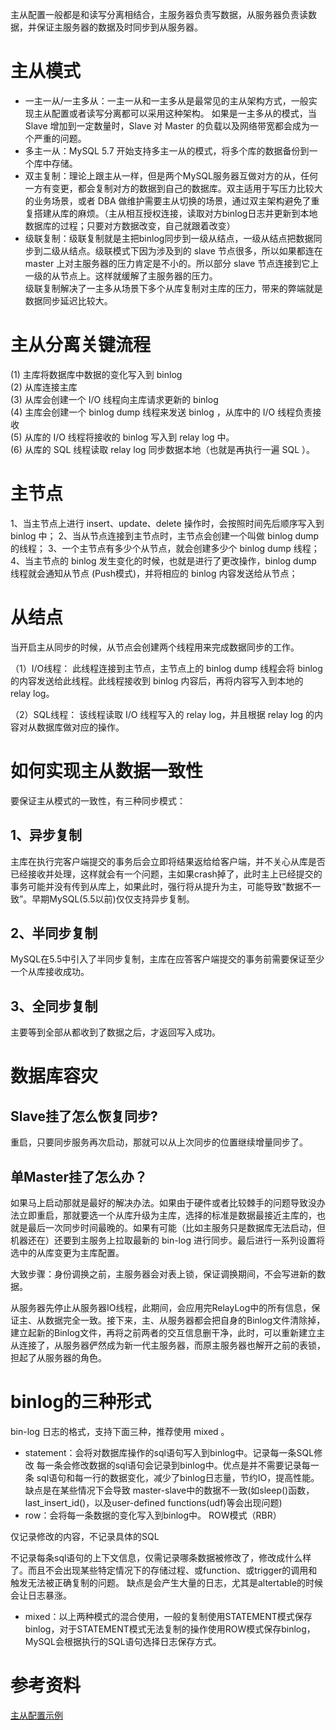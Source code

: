 主从配置一般都是和读写分离相结合，主服务器负责写数据，从服务器负责读数据，并保证主服务器的数据及时同步到从服务器。

# 主从模式
* 一主一从/一主多从：一主一从和一主多从是最常见的主从架构方式，一般实现主从配置或者读写分离都可以采用这种架构。 如果是一主多从的模式，当 Slave 增加到一定数量时，Slave 对 Master 的负载以及网络带宽都会成为一个严重的问题。
* 多主一从：MySQL 5.7 开始支持多主一从的模式，将多个库的数据备份到一个库中存储。
* 双主复制：理论上跟主从一样，但是两个MySQL服务器互做对方的从，任何一方有变更，都会复制对方的数据到自己的数据库。双主适用于写压力比较大的业务场景，或者 DBA 做维护需要主从切换的场景，通过双主架构避免了重复搭建从库的麻烦。（主从相互授权连接，读取对方binlog日志并更新到本地数据库的过程；只要对方数据改变，自己就跟着改变）
* 级联复制：级联复制就是主把binlog同步到一级从结点，一级从结点把数据同步到二级从结点。级联模式下因为涉及到的 slave 节点很多，所以如果都连在 master 上对主服务器的压力肯定是不小的。所以部分 slave 节点连接到它上一级的从节点上。这样就缓解了主服务器的压力。  
级联复制解决了一主多从场景下多个从库复制对主库的压力，带来的弊端就是数据同步延迟比较大。

# 主从分离关键流程
(1) 主库将数据库中数据的变化写入到 binlog  
(2) 从库连接主库  
(3) 从库会创建一个 I/O 线程向主库请求更新的 binlog  
(4) 主库会创建一个 binlog dump 线程来发送 binlog ，从库中的 I/O 线程负责接收  
(5) 从库的 I/O 线程将接收的 binlog 写入到 relay log 中。  
(6) 从库的 SQL 线程读取 relay log 同步数据本地（也就是再执行一遍 SQL ）。  

# 主节点
1、当主节点上进行 insert、update、delete 操作时，会按照时间先后顺序写入到 binlog 中；
2、当从节点连接到主节点时，主节点会创建一个叫做 binlog dump 的线程；
3、一个主节点有多少个从节点，就会创建多少个 binlog dump 线程；
4、当主节点的 binlog 发生变化的时候，也就是进行了更改操作，binlog dump 线程就会通知从节点 (Push模式)，并将相应的 binlog 内容发送给从节点；

# 从结点
当开启主从同步的时候，从节点会创建两个线程用来完成数据同步的工作。

（1）I/O线程： 此线程连接到主节点，主节点上的 binlog dump 线程会将 binlog 的内容发送给此线程。此线程接收到 binlog 内容后，再将内容写入到本地的 relay log。

（2）SQL线程： 该线程读取 I/O 线程写入的 relay log，并且根据 relay log 的内容对从数据库做对应的操作。

# 如何实现主从数据一致性
要保证主从模式的一致性，有三种同步模式：  
## 1、异步复制
主库在执行完客户端提交的事务后会立即将结果返给给客户端，并不关心从库是否已经接收并处理，这样就会有一个问题，主如果crash掉了，此时主上已经提交的事务可能并没有传到从库上，如果此时，强行将从提升为主，可能导致“数据不一致”。早期MySQL(5.5以前)仅仅支持异步复制。
## 2、半同步复制
MySQL在5.5中引入了半同步复制，主库在应答客户端提交的事务前需要保证至少一个从库接收成功。  
## 3、全同步复制
主要等到全部从都收到了数据之后，才返回写入成功。  

# 数据库容灾
## Slave挂了怎么恢复同步?  
重启，只要同步服务再次启动，那就可以从上次同步的位置继续增量同步了。

## 单Master挂了怎么办？
如果马上启动那就是最好的解决办法。如果由于硬件或者比较棘手的问题导致没办法立即重启，那就要选一个从库升级为主库，选择的标准是数据最接近主库的，也就是最后一次同步时间最晚的。如果有可能（比如主服务只是数据库无法启动，但机器还在）还要到主服务上拉取最新的 bin-log 进行同步。最后进行一系列设置将选中的从库变更为主库配置。

大致步骤：身份调换之前，主服务器会对表上锁，保证调换期间，不会写进新的数据。

从服务器先停止从服务器IO线程，此期间，会应用完RelayLog中的所有信息，保证主、从数据完全一致。接下来，主、从服务器都会把自身的Binlog文件清除掉，建立起新的Binlog文件，再将之前两者的交互信息删干净，此时，可以重新建立主从连接了，从服务器俨然成为新一代主服务器，而原主服务器也解开之前的表锁，担起了从服务器的角色。

# binlog的三种形式
bin-log 日志的格式，支持下面三种，推荐使用 mixed 。

* statement：会将对数据库操作的sql语句写入到binlog中。记录每一条SQL修改
每一条会修改数据的sql语句会记录到binlog中。优点是并不需要记录每一条 sql语句和每一行的数据变化，减少了binlog日志量，节约IO，提高性能。  
缺点是在某些情况下会导致 master-slave中的数据不一致(如sleep()函数， last_insert_id()，以及user-defined functions(udf)等会出现问题)
* row：会将每一条数据的变化写入到binlog中。
  ROW模式（RBR）

仅记录修改的内容，不记录具体的SQL

不记录每条sql语句的上下文信息，仅需记录哪条数据被修改了，修改成什么样了。而且不会出现某些特定情况下的存储过程、或function、或trigger的调用和触发无法被正确复制的问题。
缺点是会产生大量的日志，尤其是altertable的时候会让日志暴涨。
* mixed：以上两种模式的混合使用，一般的复制使用STATEMENT模式保存binlog，对于STATEMENT模式无法复制的操作使用ROW模式保存binlog，MySQL会根据执行的SQL语句选择日志保存方式。


# 参考资料
[主从配置示例](https://www.jianshu.com/p/9d84a725332d)